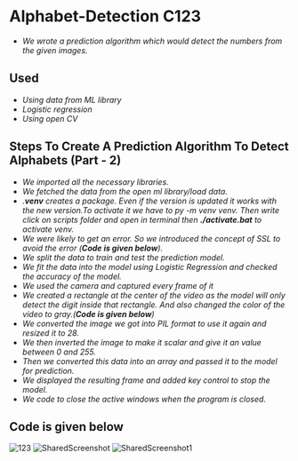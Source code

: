 # Alphabet-Detection C123
 * *We wrote a prediction algorithm which would detect the numbers from the given images.*

## Used
 * *Using data from ML library*
 * *Logistic regression*
 * *Using open CV*

## Steps To Create A Prediction Algorithm To Detect Alphabets (Part - 2)
 * *We imported all the necessary libraries.*
 * *We fetched the data from the open ml library/load data.*
 * *.**venv** creates a package. Even if the version is updated it works with the new version.To activate it we have to py -m venv venv. Then write click on scripts folder and open in terminal then **./activate.bat** to activate venv.*
 * *We were likely to get an error. So we introduced the concept of SSL to avoid the error (**Code is given below**).*
 * *We split the data to train and test the prediction model.*
 * *We fit the data into the model using Logistic Regression and checked the accuracy of the model.*
 * *We used the camera and captured every frame of it*
 * *We created a rectangle at the center of the video as the model will only detect the digit inside that rectangle. And also changed the color of the video to gray.(**Code is given below**)*
 * *We converted the image we got into PIL format to use it again and resized it to 28.*
 * *We then inverted the image to make it scalar and give it an value between 0 and 255.*
 * *Then we converted this data into an array and passed it to the model for prediction.*
 * *We displayed the resulting frame and added key control to stop the model.*
 * *We code to close the active windows when the program is closed.*

## Code is given below 
  ![123](https://user-images.githubusercontent.com/74312429/144367467-37fba548-26f1-42e0-951e-7e42b8925a00.jpg)
  ![SharedScreenshot](https://user-images.githubusercontent.com/74312429/144367364-c5db30cd-c7a3-4571-bec5-0c355d1ef4b6.jpg)
  ![SharedScreenshot1](https://user-images.githubusercontent.com/74312429/144367419-14504bc8-225a-40a0-ba0e-050ea6d6af10.jpg)
